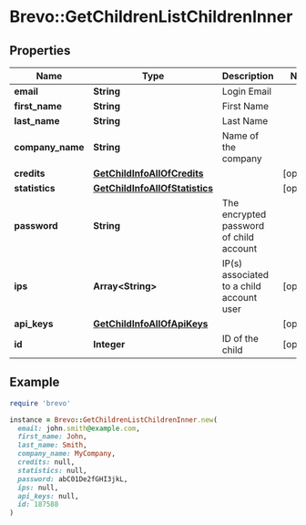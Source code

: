 # Brevo::GetChildrenListChildrenInner

## Properties

| Name | Type | Description | Notes |
| ---- | ---- | ----------- | ----- |
| **email** | **String** | Login Email |  |
| **first_name** | **String** | First Name |  |
| **last_name** | **String** | Last Name |  |
| **company_name** | **String** | Name of the company |  |
| **credits** | [**GetChildInfoAllOfCredits**](GetChildInfoAllOfCredits.md) |  | [optional] |
| **statistics** | [**GetChildInfoAllOfStatistics**](GetChildInfoAllOfStatistics.md) |  | [optional] |
| **password** | **String** | The encrypted password of child account |  |
| **ips** | **Array&lt;String&gt;** | IP(s) associated to a child account user | [optional] |
| **api_keys** | [**GetChildInfoAllOfApiKeys**](GetChildInfoAllOfApiKeys.md) |  | [optional] |
| **id** | **Integer** | ID of the child | [optional] |

## Example

```ruby
require 'brevo'

instance = Brevo::GetChildrenListChildrenInner.new(
  email: john.smith@example.com,
  first_name: John,
  last_name: Smith,
  company_name: MyCompany,
  credits: null,
  statistics: null,
  password: abC01De2fGHI3jkL,
  ips: null,
  api_keys: null,
  id: 187588
)
```

